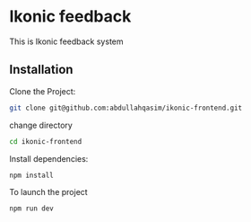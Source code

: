 # Ikonic feedback

This is Ikonic feedback system

## Installation

Clone the Project:

```bash
git clone git@github.com:abdullahqasim/ikonic-frontend.git
```

change directory
```bash
cd ikonic-frontend
```

Install dependencies:

```bash
npm install
```
To launch the project

```bash
npm run dev
```
